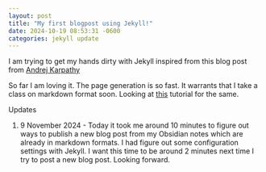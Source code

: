 ```yaml
---
layout: post
title: "My first blogpost using Jekyll!"
date: 2024-10-19 08:53:31 -0600
categories: jekyll update
---
```


I am trying to get my hands dirty with Jekyll inspired from this blog post from [Andrej Karpathy][AndrejKarpathy]

So far I am loving it. The page generation is so fast. It warrants that I take a class on markdown format soon. Looking at [this][markdown tutorial link] tutorial for the same.

Updates

1. 9 November 2024 - Today it took me around 10 minutes to figure out ways to publish a new blog post from my Obsidian notes which are already in markdown formats. I had figure out some configuration settings with Jekyll. I want this time to be around 2 minutes next time I try to post a new blog post. Looking forward.

[AndrejKarpathy]: https://karpathy.github.io/2014/07/01/switching-to-jekyll/
[markdown tutorial link]: https://www.youtube.com/watch?v=_PPWWRV6gbA&t=60s
